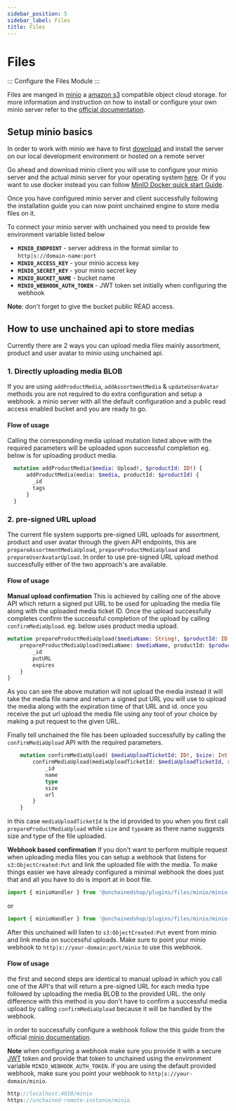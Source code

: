 ```yaml
---
sidebar_position: 5
sidebar_label: Files
title: Files
---
```

# Files
:::
Configure the Files Module
:::



Files are manged in [minio](https://docs.unchained.shop/) a [amazon s3](https://aws.amazon.com/s3/) compatible object cloud storage.
for more information and instruction on how to install or configure your own minio server refer to the [official documentation](https://docs.min.io/minio/k8s/).
## Setup minio basics

In order to work with minio we have to first  [download](https://min.io/download) and install the server on our local development environment or hosted on a remote server

Go ahead and download minio client you will use to configure your minio server and the actual minio server for your operating system [here](https://min.io/download). Or if you want to use docker instead you can follow [MinIO Docker quick start Guide](https://docs.min.io/docs/minio-docker-quickstart-guide.html).

Once you have configured minio server and client successfully following the installation guide you can now point unchained engine to store media files on it.

To connect your minio server with unchained you need to provide few environment variable listed below

- **`MINIO_ENDPOINT`** - server address in the format similar to `http|s://domain-name:port`
- **`MINIO_ACCESS_KEY`** - your minio access key
- **`MINIO_SECRET_KEY`** - your minio secret key
- **`MINIO_BUCKET_NAME`** - bucket name
- **`MINIO_WEBHOOK_AUTH_TOKEN`** - JWT token set initially when configuring the webhook

**Note**: don't forget to give the bucket public READ access.

## How to use unchained api to store medias

Currently there are 2 ways you can upload media files mainly assortment, product and user avatar to minio using unchained api.
 
 ### 1. Directly uploading media BLOB 
 If you are using `addProductMedia`, `addAssortmentMedia` & `updateUserAvatar` methods you are not required to do extra configuration and setup a webhook. a minio server with all the default configuration and a public read access enabled bucket and you are ready to go. 

  #### Flow of usage
  Calling the corresponding media upload mutation listed above with the required parameters will be uploaded upon successful completion
  eg. below is for uploading product media.

  ```graphql
    mutation addProductMedia($media: Upload!, $productId: ID!) {
        addProductMedia(media: $media, productId: $productId) {
          _id
          tags
        }
    }
  ```
### 2. pre-signed URL upload

The current file system supports pre-signed URL uploads for assortment, product and user avatar through the given API endpoints, this are `prepareAssortmentMediaUpload`, `prepareProductMediaUpload` and `prepareUserAvatarUpload`. 
In order to use pre-signed URL upload method successfully either of the two approach's are available.

  #### Flow of usage

**Manual upload confirmation**
This is achieved by calling one of the above API which return a signed put URL to be used for uploading the media file along with the uploaded media ticket ID. 
Once the upload successfully completes confirm the successful completion of the upload by calling `confirmMediaUpload`. 
eg. below uses product media upload.

```graphql
mutation prepareProductMediaUpload($mediaName: String!, $productId: ID!) {
    prepareProductMediaUpload(mediaName: $mediaName, productId: $productId) {
        _id
        putURL
        expires
    }   
}

```

As you can see the above mutation will not upload the media instead it will take the media file name and return a signed put URL you will use to upload the media along with the expiration time of that URL and id. 
once you receive the put url upload the media file using any tool of your choice by making a put request to the given URL.

Finally tell unchained the file has been uploaded successfully by calling the `confirmMediaUpload` API with the required parameters.

```graphql
    mutation confirmMediaUpload( $mediaUploadTicketId: ID!, $size: Int!, $type: String!) {
        confirmMediaUpload(mediaUploadTicketId: $mediaUploadTicketId, size: $size, type: $type) {
            _id
            name
            type
            size
            url
        }  
    }
```

in this case `mediaUploadTicketId` is the id provided to you when you first call `prepareProductMediaUpload` while `size` and `type`are as there name suggests size and type of the file uploaded.


**Webhook based confirmation** 
If you don't want to perform multiple request when uploading media files you can setup a webhook that listens for `s3:ObjectCreated:Put` and link the uploaded file with the media. To make things easier we have already configured a minimal webhook the does just that and all you have to do is import at in boot file.

```js boot.js
import { minioHandler } from '@unchainedshop/plugins/files/minio/minio-webhook-express';
```

or

```js boot.js
import { minioHandler } from '@unchainedshop/plugins/files/minio/minio-webhook-fastify';
```

After this unchained will listen to `s3:ObjectCreated:Put` event from minio and link media on successful uploads. Make sure to point your minio webhook to `http|s://your-domain:port/minio` to use this webhook.

#### Flow of usage

the first and second steps are identical to manual upload in which you call one of the API's that will return a pre-signed URL for each media type followed by uploading the media BLOB to the provided URL. the only difference with this method is you don't have to confirm a successful media upload by calling `confirmMediaUpload` because it will be handled by the webhook.

in order to successfully configure a webhook follow the this guide from the official [minio documentation](https://docs.min.io/docs/minio-bucket-notification-guide.html).

**Note** when configuring a webhook make sure you provide it with a secure [JWT](https://jwt.io/) token and provide that token to unchained using the environment variable  `MINIO_WEBHOOK_AUTH_TOKEN`. if you are using the default provided webhook, make sure you point your webhook to `http|s://your-domain/minio`.

```js
http://localhost:4010/minio
https://unchained-remote-instance/minio
```